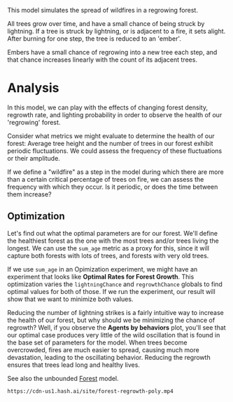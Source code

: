 This model simulates the spread of wildfires in a regrowing forest.

All trees grow over time, and have a small chance of being struck by lightning. If a tree is struck by lightning, or is adjacent to a fire, it sets alight. After burning for one step, the tree is reduced to an 'ember'.

Embers have a small chance of regrowing into a new tree each step, and that chance increases linearly with the count of its adjacent trees.

# Analysis

In this model, we can play with the effects of changing forest density, regrowth rate, and lighting probability in order to observe the health of our 'regrowing' forest.

Consider what metrics we might evaluate to determine the health of our forest:
Average tree height and the number of trees in our forest exhibit periodic fluctuations. We could assess the frequency of these fluctuations or their amplitude.

If we define a "wildfire" as a step in the model during which there are more than a certain critical percentage of trees on fire, we can assess the frequency with which they occur. Is it periodic, or does the time between them increase?

## Optimization

Let's find out what the optimal parameters are for our forest. We'll define the healthiest forest as the one with the most trees and/or trees living the longest. We can use the `sum_age` metric as a proxy for this, since it will capture both forests with lots of trees, and forests with very old trees.

If we use `sum_age` in an Opimization experiment, we might have an experiment that looks like **Optimal Rates for Forest Growth**. This optimization varies the `lightningChance` and `regrowthChance` globals to find optimal values for both of those. If we run the experiment, our result will show that we want to minimize both values.

Reducing the number of lightning strikes is a fairly intuitive way to increase the health of our forest, but why should we be minimizing the chance of regrowth? Well, if you observe the **Agents by behaviors** plot, you'll see that our optimal case produces very little of the wild oscillation that is found in the base set of parameters for the model. When trees become overcrowded, fires are much easier to spread, causing much more devastation, leading to the oscillating behavior. Reducing the regrowth ensures that trees lead long and healthy lives.

See also the unbounded [Forest](https://hash.ai/index/5e065650196c3fbd41d8bd43/forest) model.

```video
https://cdn-us1.hash.ai/site/forest-regrowth-poly.mp4
```
